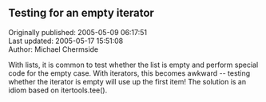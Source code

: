 ## Testing for an empty iterator  
Originally published: 2005-05-09 06:17:51  
Last updated: 2005-05-17 15:51:08  
Author: Michael Chermside  
  
With lists, it is common to test whether the list is empty and perform special code for the empty case. With iterators, this becomes awkward -- testing whether the iterator is empty will use up the first item! The solution is an idiom based on itertools.tee().